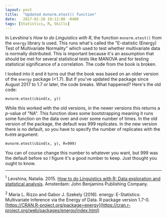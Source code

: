 ```yaml
---
layout: post
title:  "Updated mvnorm.etest() function"
date:   2017-02-28 19:12:00 -0400
tags: [Statistics, R, Skills]
---
```


In Levshina's *How to do Linguistics with R*, the function `mvnorm.etest()` from the `energy` library is used. This runs what's called the "E-statistic (Energy) Test of Multivariate Normality" which used to test whether multivariate data is normally distributed. This is important because it's an assumption that should be met for several statistical tests like MANOVA and for testing statistical significance of a correlation. The code from the book is broken.

I looked into it and it turns out that the book was based on an older version of the `energy` package (<1.7). But if you've updated the package since August 2017 to 1.7 or later, the code breaks. What happened? Here's the old code:

~~~
mvnorm.etest(cbind(x, y))
~~~

While this worked with the old versions, in the newer versions this returns a *p*-value of "NA". This function does some bootstrapping meaning it runs some function on the data over and over some number of times. In the old version of the package, the default was 999 replicates. In the new version there is no default, so you have to specify the number of replicates with the `R=999` argument:

~~~
mvnorm.etest(cbind(x, y), R=999)
~~~

You can of course change this number to whatever you want, but 999 was the default before so I figure it's a good number to keep. Just thought you ought to know.

------

<sup>1</sup> Levshina, Natalia. 2015. [How to do Linguistics with R: Data exploration and statistical analysis](https://benjamins.com/sites/z.195/). Amsterdam: John Benjamins Publishing Company.

<sup>2</sup> Maria L. Rizzo and Gabor J. Szekely (2016). energy: E-Statistics: Multivariate Inference via the Energy of Data. R package version 1.7-0. [https://CRAN.R-project.org/package=energy](https://cran.r-project.org/web/packages/energy/index.html)

